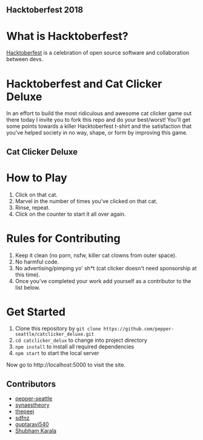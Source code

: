 ## Hacktoberfest 2018
# What is Hacktoberfest?
[Hacktoberfest](https://hacktoberfest.digitalocean.com/faq) is a celebration of open source software and collaboration between devs. 

# Hacktoberfest and Cat Clicker Deluxe
In an effort to build the most ridiculous and awesome cat clicker game out there today I invite you to fork this repo and do your best/worst! You'll get some points towards a killer Hacktoberfest t-shirt and the satisfaction that you've helped society in no way, shape, or form by improving this game.

## Cat Clicker Deluxe

# How to Play

1. Click on that cat.
2. Marvel in the number of times you've clicked on that cat.
3. Rinse, repeat.
4. Click on the counter to start it all over again.

# Rules for Contributing

1. Keep it clean (no porn, nsfw, killer cat clowns from outer space).
2. No harmful code.
3. No advertising/pimping yo' sh*t (cat clicker doesn't need sponsorship at this time).
4. Once you've completed your work add yourself as a contributor to the list below.

# Get Started

1. Clone this repository by `git clone https://github.com/pepper-seattle/catclicker_deluxe.git`
2. `cd catclicker_delux` to change into project directory
3. `npm install` to install all required dependencies
4. `npm start` to start the local server

Now go to http://localhost:5000 to visit the site.

## Contributors
* [pepper-seattle](https://github.com/pepper-seattle)
* [synaestheory](https://github.com/synaesthoery)
* [thepeej](https://github.com/thepeej)
* [sdfnz](https://github.com/sdfnz)
* [guptaravi540](https://github.com/guptaravi540)
* [Shubham Karala](https://github.com/ShubhamKarala)
